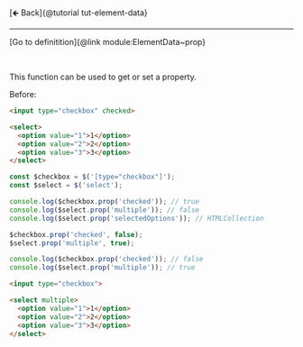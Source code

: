 [🡸 Back]{@tutorial tut-element-data}
___

[Go to definitition]{@link module:ElementData~prop}

&nbsp;

This function can be used to get or set a property.

Before:

```html
<input type="checkbox" checked>

<select>
  <option value="1">1</option>
  <option value="2">2</option>
  <option value="3">3</option>
</select>
```

```js
const $checkbox = $('[type="checkbox"]');
const $select = $('select');

console.log($checkbox.prop('checked')); // true
console.log($select.prop('multiple')); // false
console.log($select.prop('selectedOptions')); // HTMLCollection

$checkbox.prop('checked', false);
$select.prop('multiple', true);

console.log($checkbox.prop('checked')); // false
console.log($select.prop('multiple')); // true
```

```html
<input type="checkbox">

<select multiple>
  <option value="1">1</option>
  <option value="2">2</option>
  <option value="3">3</option>
</select>
```
